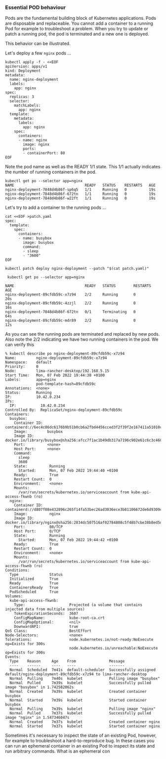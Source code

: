 ### Essential POD behaviour

Pods are the fundamental building block of Kubernetes applications. 
Pods are disposable and  replaceable. You cannot add a container to a running Pod for example to troubleshoot a problem. 
When you try to update or patch a running pod, the pod is terminated and a new one is deployed.

This behavior can be illustrated.

Let's deploy a few `nginx` pods ...
```
kubectl apply -f - <<EOF
apiVersion: apps/v1
kind: Deployment
metadata:
  name: nginx-deployment
  labels:
    app: nginx
spec:
  replicas: 3
  selector:
    matchLabels:
      app: nginx
  template:
    metadata:
      labels:
        app: nginx
    spec:
      containers:
      - name: nginx
        image: nginx
        ports:
        - containerPort: 80
EOF
```
Note the pod name as well as the READY 1/1 state. 
This 1/1 actually indicates the number of running containers in the pod.

```
kubectl get po --selector app=nginx
NAME                                READY   STATUS    RESTARTS   AGE
nginx-deployment-7848d4b86f-sp6q5   1/1     Running   0          19s
nginx-deployment-7848d4b86f-672tn   1/1     Running   0          19s
nginx-deployment-7848d4b86f-w22ft   1/1     Running   0          19s
```
Let's try to add a container to the running pods ...
```
cat <<EOF >patch.yaml
spec:
  template:
    spec:
      containers:
      - name: busybox
        image: busybox
        command:
        - sleep
        - "3600"
EOF
```
```
kubectl patch deploy nginx-deployment --patch "$(cat patch.yaml)"
```
```
 kubectl get po --selector app=nginx

NAME                                READY   STATUS        RESTARTS   AGE
nginx-deployment-89cfdb59c-x7z94    2/2     Running       0          20s
nginx-deployment-89cfdb59c-4zzjl    2/2     Running       0          16s
nginx-deployment-7848d4b86f-672tn   0/1     Terminating   0          64s
nginx-deployment-89cfdb59c-mdr89    2/2     Running       0          12s
```
As you can see the running pods are terminated and replaced by new pods. Also note the 2/2 indicating we have two running containers in the pod.
We can verify this
```
% kubectl describe po nginx-deployment-89cfdb59c-x7z94
Name:         nginx-deployment-89cfdb59c-x7z94
Namespace:    default
Priority:     0
Node:         lima-rancher-desktop/192.168.5.15
Start Time:   Mon, 07 Feb 2022 19:44:38 +0100
Labels:       app=nginx
              pod-template-hash=89cfdb59c
Annotations:  <none>
Status:       Running
IP:           10.42.0.234
IPs:
  IP:           10.42.0.234
Controlled By:  ReplicaSet/nginx-deployment-89cfdb59c
Containers:
  busybox:
    Container ID:  containerd://6ec4c86dc6176b9b51b0cb6a2fbd4456cced3f2f39f2e167411a51010c159547
    Image:         busybox
    Image ID:      docker.io/library/busybox@sha256:afcc7f1ac1b49db317a7196c902e61c6c3c4607d63599ee1a82d702d249a0ccb
    Port:          <none>
    Host Port:     <none>
    Command:
      sleep
      3600
    State:          Running
      Started:      Mon, 07 Feb 2022 19:44:40 +0100
    Ready:          True
    Restart Count:  0
    Environment:    <none>
    Mounts:
      /var/run/secrets/kubernetes.io/serviceaccount from kube-api-access-fkwnb (ro)
  nginx:
    Container ID:   containerd://d807f08e432896c265f14fa53bec26ad3036ece3b81106672de6d9309c3cd0db
    Image:          nginx
    Image ID:       docker.io/library/nginx@sha256:2834dc507516af02784808c5f48b7cbe38b8ed5d0f4837f16e78d00deb7e7767
    Port:           80/TCP
    Host Port:      0/TCP
    State:          Running
      Started:      Mon, 07 Feb 2022 19:44:42 +0100
    Ready:          True
    Restart Count:  0
    Environment:    <none>
    Mounts:
      /var/run/secrets/kubernetes.io/serviceaccount from kube-api-access-fkwnb (ro)
Conditions:
  Type              Status
  Initialized       True
  Ready             True
  ContainersReady   True
  PodScheduled      True
Volumes:
  kube-api-access-fkwnb:
    Type:                    Projected (a volume that contains injected data from multiple sources)
    TokenExpirationSeconds:  3607
    ConfigMapName:           kube-root-ca.crt
    ConfigMapOptional:       <nil>
    DownwardAPI:             true
QoS Class:                   BestEffort
Node-Selectors:              <none>
Tolerations:                 node.kubernetes.io/not-ready:NoExecute op=Exists for 300s
                             node.kubernetes.io/unreachable:NoExecute op=Exists for 300s
Events:
  Type    Reason     Age    From               Message
  ----    ------     ----   ----               -------
  Normal  Scheduled  7m41s  default-scheduler  Successfully assigned default/nginx-deployment-89cfdb59c-x7z94 to lima-rancher-desktop
  Normal  Pulling    7m40s  kubelet            Pulling image "busybox"
  Normal  Pulled     7m39s  kubelet            Successfully pulled image "busybox" in 1.742582062s
  Normal  Created    7m39s  kubelet            Created container busybox
  Normal  Started    7m39s  kubelet            Started container busybox
  Normal  Pulling    7m39s  kubelet            Pulling image "nginx"
  Normal  Pulled     7m37s  kubelet            Successfully pulled image "nginx" in 1.547346047s
  Normal  Created    7m37s  kubelet            Created container nginx
  Normal  Started    7m37s  kubelet            Started container nginx
 ```

Sometimes it's necessary to inspect the state of an existing Pod, however, for example to troubleshoot a hard-to-reproduce bug. In these cases you can run an ephemeral container in an existing Pod to inspect its state and run arbitrary commands.
What is an ephemeral con
